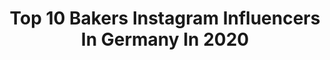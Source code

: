 ---
title: Top 10 Bakers Instagram Influencers In Germany In 2020
description: >-
  Find top bakers Instagram influencers in Germany in 2020. Most popular hashtags: #easter #breakfastideas #baker #stayhome.
platform: Instagram
profiles:
  - username: "lifeisbetterwithbuttercream"
    fullname: >-
      Vanessa - Vegan Cake Artist
    location: "Germany"
    followers: 8261
    engagement: 994
    commentsToLikes: 0.039083
    id: ck6u72zzij6d70j71qx3wtbyj
    verified: false
    hashtags: "#cupcakes, #vegankarlsruhe, #buntmalanders, #staytuned"
  - username: "anywayani"
    fullname: >-
      Ani
    location: "Germany"
    followers: 2530
    engagement: 1020
    commentsToLikes: 0.327919
    id: ck5c75o5j6v5n0i11bl2b7bn0
    verified: false
    hashtags: "#quarkkn, #sundaymood, #donutlover, #snackideas"
  - username: "katjas_tortenfabrik"
    fullname: >-
      
    location: "Germany"
    followers: 2435
    engagement: 1323
    commentsToLikes: 0.092652
    id: ck6tt9vjt9fjh0j71j6dhc6wa
    verified: false
    hashtags: "#macaronsshell, #chocolate, #cookies, #erdbeertorte"
  - username: "rice.isnice"
    fullname: >-
      Kat Boytsova
    location: "Germany"
    followers: 6615
    engagement: 687
    commentsToLikes: 0.028642
    id: ck5c48tvb0uae0i11m3jdn4qb
    verified: false
    hashtags: "#beans, #noms, #tomatoes, #summerproduce"
  - username: "dianakaloev"
    fullname: >-
      Diana Kaloev🐒
    location: "Germany"
    followers: 147911
    engagement: 1365
    commentsToLikes: 0.010362
    id: ck5zz2we1azb90i14x6jvnu43
    verified: false
    hashtags: "#cuddle, #spring, #mentalbreakdown, #mothersday"
  - username: "cloedis_sweet_corner"
    fullname: >-
      Claudia
    location: "Germany"
    followers: 2915
    engagement: 2681
    commentsToLikes: 0.129002
    id: ck55mjmn844420i1194i1932l
    verified: false
    hashtags: "#kaffeeeis, #thyme, #moonmilk, #coffeelover"
  - username: "tomasbabek"
    fullname: >-
      Tomas Babek
    location: "Germany"
    followers: 5478
    engagement: 879
    commentsToLikes: 0.016664
    id: ck6tmk9kl7zt40j71pzx5e4b9
    verified: false
    hashtags: "#stayhome, #familytime, #prada, #kilo"
  - username: "diejungskochenundbacken"
    fullname: >-
      Foodblog | Travelbog 📍Köln
    location: "Germany"
    followers: 21888
    engagement: 331
    commentsToLikes: 0.062926
    id: ck0vw610bs9kd0i19jwr7ff48
    verified: false
    hashtags: "#grillen, #grillenmachtgl, #healthybrownies, #wanderlust"
  - username: "loxchatterbox"
    fullname: >-
      Lox Chatterbox
    location: "Germany"
    followers: 12367
    engagement: 833
    commentsToLikes: 0.084525
    id: ck8sxzy5wj9b50j78n8moczrx
    verified: false
    hashtags: "#tribaltrap, #rapcity, #fishnet, #bakersfieldshit"
  - username: "mit_liebe_gemacht_by_kerstin"
    fullname: >-
      Kerstin Seifert
    location: "Germany"
    followers: 3136
    engagement: 963
    commentsToLikes: 0.160486
    id: ckaoy7waigdbq0i78omkoz3hu
    verified: false
    hashtags: "#supper, #krautsalat, #sefmade, #asia"
---